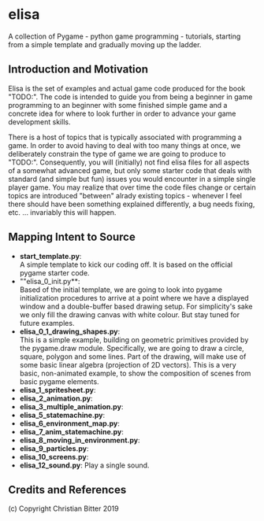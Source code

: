# elisa
A collection of Pygame - python game programming - tutorials, starting from a simple template and gradually moving up the ladder.

## Introduction and Motivation

Elisa is the set of examples and actual game code produced for the book "TODO:". The code is intended to guide you from being a beginner
in game programming to an beginner with some finished simple game and a concrete idea for where to look further in order to advance your
game development skills.

There is a host of topics that is typically associated with programming a game. In order to avoid
having to deal with too many things at once, we deliberately constrain the type of game we are going to produce to 
"TODO:". Consequently, you will (initially) not find elisa files for all aspects of a somewhat advanced game, but only
some starter code that deals with standard (and simple but fun) issues you would encounter in a simple single player game. You may realize that over time the code files change or certain topics are introduced "between" alrady existing topics - whenever I feel there should have been something explained differently, a bug needs fixing, etc. ... invariably this will happen.

## Mapping Intent to Source

- **start_template.py**:  
A simple template to kick our coding off. It is based on the official pygame starter code.
- ""elisa_0_init.py**:  
Based of the initial template, we are going to look into pygame initialization procedures to arrive at a point where we have a displayed window and a double-buffer based drawing setup. For simplicity's sake we only fill the drawing canvas with white colour. But stay tuned for future examples.
- **elisa_0_1_drawing_shapes.py**:  
This is a simple example, building on geometric primitives provided by the pygame.draw module. Specifically, we are going to draw a circle, square, polygon and some lines. Part of the drawing, will make use of some basic linear algebra (projection of 2D vectors). This is a very basic, non-animated example, to show the composition of scenes from basic pygame elements.
- **elisa_1_spritesheet.py**:
- **elisa_2_animation.py**:
- **elisa_3_multiple_animation.py**:
- **elisa_5_statemachine.py**:
- **elisa_6_environment_map.py**:
- **elisa_7_anim_statemachine.py**:
- **elisa_8_moving_in_environment.py**:
- **elisa_9_particles.py**:
- **elisa_10_screens.py**:
- **elisa_12_sound.py**:
Play a single sound.

## Credits and References

(c) Copyright Christian Bitter 2019

